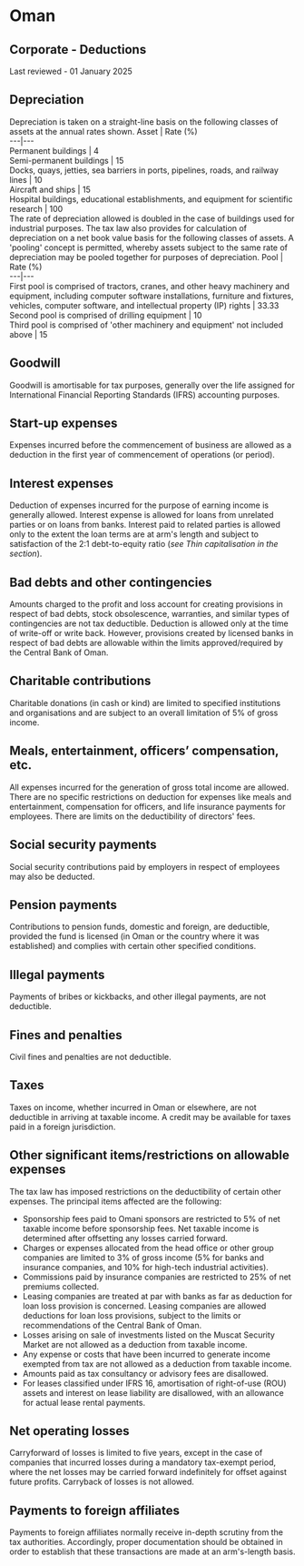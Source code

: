 # Oman
## Corporate - Deductions
Last reviewed - 01 January 2025
## Depreciation
Depreciation is taken on a straight-line basis on the following classes of assets at the annual rates shown.
Asset | Rate (%)  
---|---  
Permanent buildings | 4  
Semi-permanent buildings | 15  
Docks, quays, jetties, sea barriers in ports, pipelines, roads, and railway lines | 10  
Aircraft and ships | 15  
Hospital buildings, educational establishments, and equipment for scientific research | 100  
The rate of depreciation allowed is doubled in the case of buildings used for industrial purposes.
The tax law also provides for calculation of depreciation on a net book value basis for the following classes of assets. A 'pooling' concept is permitted, whereby assets subject to the same rate of depreciation may be pooled together for purposes of depreciation.
Pool | Rate (%)  
---|---  
First pool is comprised of tractors, cranes, and other heavy machinery and equipment, including computer software installations, furniture and fixtures, vehicles, computer software, and intellectual property (IP) rights | 33.33  
Second pool is comprised of drilling equipment | 10  
Third pool is comprised of 'other machinery and equipment' not included above | 15  
## Goodwill
Goodwill is amortisable for tax purposes, generally over the life assigned for International Financial Reporting Standards (IFRS) accounting purposes.
## Start-up expenses
Expenses incurred before the commencement of business are allowed as a deduction in the first year of commencement of operations (or period).
## Interest expenses
Deduction of expenses incurred for the purpose of earning income is generally allowed. Interest expense is allowed for loans from unrelated parties or on loans from banks. Interest paid to related parties is allowed only to the extent the loan terms are at arm's length and subject to satisfaction of the 2:1 debt-to-equity ratio (_see Thin capitalisation in the section_).
## Bad debts and other contingencies
Amounts charged to the profit and loss account for creating provisions in respect of bad debts, stock obsolescence, warranties, and similar types of contingencies are not tax deductible. Deduction is allowed only at the time of write-off or write back. However, provisions created by licensed banks in respect of bad debts are allowable within the limits approved/required by the Central Bank of Oman.
## Charitable contributions
Charitable donations (in cash or kind) are limited to specified institutions and organisations and are subject to an overall limitation of 5% of gross income.
## Meals, entertainment, officers’ compensation, etc.
All expenses incurred for the generation of gross total income are allowed. There are no specific restrictions on deduction for expenses like meals and entertainment, compensation for officers, and life insurance payments for employees. There are limits on the deductibility of directors' fees.
## Social security payments
Social security contributions paid by employers in respect of employees may also be deducted.
## Pension payments
Contributions to pension funds, domestic and foreign, are deductible, provided the fund is licensed (in Oman or the country where it was established) and complies with certain other specified conditions.
## Illegal payments
Payments of bribes or kickbacks, and other illegal payments, are not deductible.
## Fines and penalties
Civil fines and penalties are not deductible.
## Taxes
Taxes on income, whether incurred in Oman or elsewhere, are not deductible in arriving at taxable income. A credit may be available for taxes paid in a foreign jurisdiction.
## Other significant items/restrictions on allowable expenses
The tax law has imposed restrictions on the deductibility of certain other expenses. The principal items affected are the following:
  * Sponsorship fees paid to Omani sponsors are restricted to 5% of net taxable income before sponsorship fees. Net taxable income is determined after offsetting any losses carried forward.
  * Charges or expenses allocated from the head office or other group companies are limited to 3% of gross income (5% for banks and insurance companies, and 10% for high-tech industrial activities).
  * Commissions paid by insurance companies are restricted to 25% of net premiums collected.
  * Leasing companies are treated at par with banks as far as deduction for loan loss provision is concerned. Leasing companies are allowed deductions for loan loss provisions, subject to the limits or recommendations of the Central Bank of Oman.
  * Losses arising on sale of investments listed on the Muscat Security Market are not allowed as a deduction from taxable income.
  * Any expense or costs that have been incurred to generate income exempted from tax are not allowed as a deduction from taxable income.
  * Amounts paid as tax consultancy or advisory fees are disallowed.
  * For leases classified under IFRS 16, amortisation of right-of-use (ROU) assets and interest on lease liability are disallowed, with an allowance for actual lease rental payments.


## Net operating losses
Carryforward of losses is limited to five years, except in the case of companies that incurred losses during a mandatory tax-exempt period, where the net losses may be carried forward indefinitely for offset against future profits.
Carryback of losses is not allowed.
## Payments to foreign affiliates
Payments to foreign affiliates normally receive in-depth scrutiny from the tax authorities. Accordingly, proper documentation should be obtained in order to establish that these transactions are made at an arm's-length basis.
